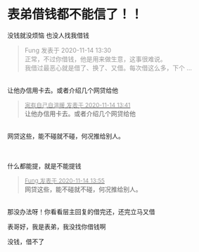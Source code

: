 # 表弟借钱都不能信了！！


没钱就没烦恼 也没人找我借钱<img src="static/image/smiley/default/lol.gif" smilieid="12" border="0" alt="" />

<div class="quote"><blockquote><font color="#999999">Fung 发表于 2020-11-14 13:30</font><br />
<font color="#999999">正常，不过你借钱，他是用来做生意，这事很难说。<br />
我借过最恶心就是借了、换了、又借。每次借这么多，下个 ...</font></blockquote></div><br />
让他办信用卡去。或者介绍几个网贷给他

<div class="quote"><blockquote><font size="2"><a href="https://www.hostloc.com/forum.php?mod=redirect&amp;goto=findpost&amp;pid=9452964&amp;ptid=766582" target="_blank"><font color="#999999">家有自己自温暖 发表于 2020-11-14 13:41</font></a></font><br />
让他办信用卡去。或者介绍几个网贷给他</blockquote></div><br />
网贷这些，能不碰就不碰，何况推给别人。<br />
<br />
<br />


什么都能提，就是不能提钱

<div class="quote"><blockquote><font size="2"><a href="https://www.hostloc.com/forum.php?mod=redirect&amp;goto=findpost&amp;pid=9453028&amp;ptid=766582" target="_blank"><font color="#999999">Fung 发表于 2020-11-14 13:55</font></a></font><br />
网贷这些，能不碰就不碰，何况推给别人。</blockquote></div><br />
那没办法呀！你看看层主回复的借完还，还完立马又借

表哥好，我是表弟，我没找你借钱啊<img src="static/image/smiley/default/shocked.gif" smilieid="6" border="0" alt="" />

没钱，借不了
